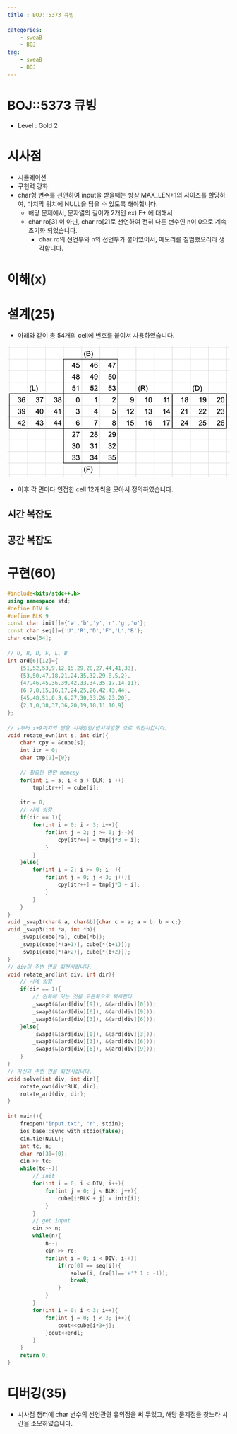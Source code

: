 ```yaml
---
title : BOJ::5373 큐빙

categories:
    - sweaB
    - BOJ
tag:
    - sweaB
    - BOJ
---
```

# BOJ::5373 큐빙
[BOJ]:<https://www.acmicpc.net/problem/5373>
- Level : Gold 2

# 시사점

- 시뮬레이션
- 구현력 강화
- char형 변수를 선언하여 input을 받을때는 항상 MAX_LEN+1의 사이즈를 할당하여, 마지막 위치에 NULL을
  담을 수 있도록 해야합니다.
  - 해당 문제에서, 문자열의 길이가 2개인 ex) F+   에 대해서
  - char ro[3] 이 아닌, char ro[2]로 선언하여 전혀 다른 변수인 n이 0으로 계속 초기화 되었습니다.
    - char ro의 선언부와 n의 선언부가 붙어있어서, 메모리를 침범했으리라 생각합니다.
# 이해(x)

# 설계(25)

- 아래와 같이 총 54개의 cell에 번호를 붙여서 사용하였습니다.

![img1](/img/2020-01-11-BOJ-5373-1.png)

- 이후 각 면마다 인접한 cell 12개씩을 모아서 정의하였습니다.

## 시간 복잡도

## 공간 복잡도

# 구현(60)

```cpp
#include<bits/stdc++.h>
using namespace std;
#define DIV 6
#define BLK 9
const char init[]={'w','b','y','r','g','o'};
const char seq[]={'U','R','D','F','L','B'};
char cube[54];

// U, R, D, F, L, B
int ard[6][12]={
    {51,52,53,9,12,15,29,28,27,44,41,38},
    {53,50,47,18,21,24,35,32,29,8,5,2},
    {47,46,45,36,39,42,33,34,35,17,14,11},
    {6,7,8,15,16,17,24,25,26,42,43,44},
    {45,48,51,0,3,6,27,30,33,26,23,20},
    {2,1,0,38,37,36,20,19,18,11,10,9}
};

// s부터 s+9까지의 면을 시계방향/반시계방향 으로 회전시킵니다.
void rotate_own(int s, int dir){
    char* cpy = &cube[s];
    int itr = 0;
    char tmp[9]={0};

    // 필요한 면만 memcpy
    for(int i = s; i < s + BLK; i ++)
        tmp[itr++] = cube[i];

    itr = 0;
    // 시계 방향
    if(dir == 1){
        for(int i = 0; i < 3; i++){
            for(int j = 2; j >= 0; j--){
                cpy[itr++] = tmp[j*3 + i];
            }
        }
    }else{
        for(int i = 2; i >= 0; i--){
            for(int j = 0; j < 3; j++){
                cpy[itr++] = tmp[j*3 + i];
            }
        }
    }
}
void _swap1(char& a, char&b){char c = a; a = b; b = c;}
void _swap3(int *a, int *b){
    _swap1(cube[*a], cube[*b]);
    _swap1(cube[*(a+1)], cube[*(b+1)]);
    _swap1(cube[*(a+2)], cube[*(b+2)]);
}
// div의 주변 면을 회전시킵니다.
void rotate_ard(int div, int dir){
    // 시계 방향
    if(dir == 1){
        // 왼쪽에 잇는 것을 오른쪽으로 복사한다.
        _swap3(&(ard[div][9]), &(ard[div][0]));
        _swap3(&(ard[div][6]), &(ard[div][9]));
        _swap3(&(ard[div][3]), &(ard[div][6]));
    }else{
        _swap3(&(ard[div][0]), &(ard[div][3]));
        _swap3(&(ard[div][3]), &(ard[div][6]));
        _swap3(&(ard[div][6]), &(ard[div][9]));
    }
}
// 자신과 주변 면을 회전시킵니다.
void solve(int div, int dir){
    rotate_own(div*BLK, dir);
    rotate_ard(div, dir);
}

int main(){
    freopen("input.txt", "r", stdin);
    ios_base::sync_with_stdio(false);
    cin.tie(NULL);
    int tc, n;
    char ro[3]={0};
    cin >> tc;
    while(tc--){
        // init
        for(int i = 0; i < DIV; i++){
            for(int j = 0; j < BLK; j++){
                cube[i*BLK + j] = init[i];
            }
        }
        // get input
        cin >> n;
        while(n){
            n--;
            cin >> ro;
            for(int i = 0; i < DIV; i++){
                if(ro[0] == seq[i]){
                    solve(i, (ro[1]=='+'? 1 : -1));
                    break;
                }
            }
        }
        for(int i = 0; i < 3; i++){
            for(int j = 0; j < 3; j++){
                cout<<cube[i*3+j];
            }cout<<endl;
        }
    }
    return 0;
}

```

# 디버깅(35)

- 시사점 챕터에 char 변수의 선언관련 유의점을 써 두었고, 해당 문제점을 찾느라 시간을 소모하였습니다.

